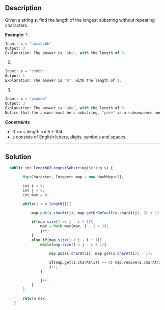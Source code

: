 ## Description

Given a string ***s***, find the length of the longest
substring without repeating characters.

**Example:**
1. 
```js
Input: s = "abcabcbb"
Output: 3
Explanation: The answer is "abc", with the length of 3.
```
2.
```js
Input: s = "bbbbb"
Output: 1
Explanation: The answer is "b", with the length of 1.
```
3.
```js
Input: s = "pwwkew"
Output: 3
Explanation: The answer is "wke", with the length of 3.
Notice that the answer must be a substring, "pwke" is a subsequence and not a substring.
```

***Constraints***
* 0 <= s.length <= 5 * 104
* s consists of English letters, digits, symbols and spaces. 

---

## Solution
```js
  public int lengthOfLongestSubstring(String s) {

        Map<Character, Integer> map = new HashMap<>();

        int i = 0;
        int j = 0;
        int max = 0;

        while(j < s.length()){

            map.put(s.charAt(j), map.getOrDefault(s.charAt(j), 0) + 1);

            if(map.size() == j - i + 1){
                max = Math.max(max, j - i + 1);
                j++;
            }
            else if(map.size() < j - i + 1){
                while(map.size() < j - i + 1){

                    map.put(s.charAt(i), map.get(s.charAt(i)) - 1);

                    if(map.get(s.charAt(i)) == 0) map.remove(s.charAt(i));
                    i++;
                }

                j++;
            }
        }

        return max;
    }

```
